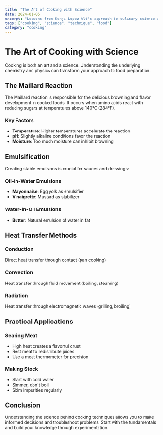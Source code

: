 ```yaml
---
title: "The Art of Cooking with Science"
date: 2024-01-05
excerpt: "Lessons from Kenji Lopez-Alt's approach to culinary science and technique, exploring the chemistry behind great cooking."
tags: ["cooking", "science", "technique", "food"]
category: "cooking"
---
```


# The Art of Cooking with Science

Cooking is both an art and a science. Understanding the underlying chemistry and physics can transform your approach to food preparation.

## The Maillard Reaction

The Maillard reaction is responsible for the delicious browning and flavor development in cooked foods. It occurs when amino acids react with reducing sugars at temperatures above 140°C (284°F).

### Key Factors
- **Temperature**: Higher temperatures accelerate the reaction
- **pH**: Slightly alkaline conditions favor the reaction
- **Moisture**: Too much moisture can inhibit browning

## Emulsification

Creating stable emulsions is crucial for sauces and dressings:

### Oil-in-Water Emulsions
- **Mayonnaise**: Egg yolk as emulsifier
- **Vinaigrette**: Mustard as stabilizer

### Water-in-Oil Emulsions
- **Butter**: Natural emulsion of water in fat

## Heat Transfer Methods

### Conduction
Direct heat transfer through contact (pan cooking)

### Convection
Heat transfer through fluid movement (boiling, steaming)

### Radiation
Heat transfer through electromagnetic waves (grilling, broiling)

## Practical Applications

### Searing Meat
- High heat creates a flavorful crust
- Rest meat to redistribute juices
- Use a meat thermometer for precision

### Making Stock
- Start with cold water
- Simmer, don't boil
- Skim impurities regularly

## Conclusion

Understanding the science behind cooking techniques allows you to make informed decisions and troubleshoot problems. Start with the fundamentals and build your knowledge through experimentation. 
